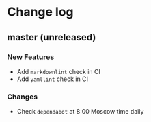 # Change log

## master (unreleased)

### New Features

* Add `markdownlint` check in CI
* Add `yamllint` check in CI

### Changes

* Check `dependabot` at 8:00 Moscow time daily
